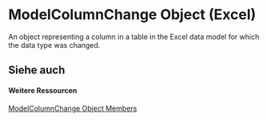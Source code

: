 
# ModelColumnChange Object (Excel)

An object representing a column in a table in the Excel data model for which the data type was changed. 


## Siehe auch


#### Weitere Ressourcen


[ModelColumnChange Object Members](http://msdn.microsoft.com/library/8b9bc464-3604-f863-00d0-d8908991dca4%28Office.15%29.aspx)